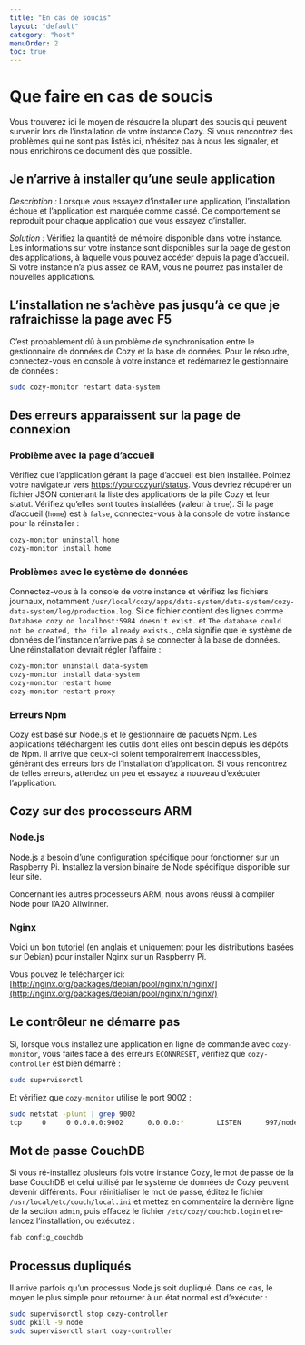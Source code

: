 ```yaml
---
title: "En cas de soucis"
layout: "default"
category: "host"
menuOrder: 2
toc: true
---
```


# Que faire en cas de soucis

Vous trouverez ici le moyen de résoudre la plupart des soucis qui peuvent survenir lors de l’installation de votre instance Cozy. Si vous rencontrez des problèmes qui ne sont pas listés ici, n’hésitez pas à nous les signaler, et nous enrichirons ce document dès que possible.

## Je n’arrive à installer qu’une seule application

*Description :* Lorsque vous essayez d’installer une application, l’installation
échoue et l’application est marquée comme cassé. Ce comportement se reproduit
pour chaque application que vous essayez d’installer.

*Solution :* Vérifiez la quantité de mémoire disponible dans votre instance. Les
informations sur votre instance sont disponibles sur la page de gestion des 
applications, à laquelle vous pouvez accéder depuis la page d’accueil. Si votre
instance n’a plus assez de RAM, vous ne pourrez pas installer de nouvelles
applications.

## L’installation ne s’achève pas jusqu’à ce que je rafraichisse la page avec F5

C’est probablement dû à un problème de synchronisation entre le gestionnaire de
données de Cozy et la base de données. Pour le résoudre, connectez-vous en
console à votre instance et redémarrez le gestionnaire de données :

```bash
sudo cozy-monitor restart data-system
```

## Des erreurs apparaissent sur la page de connexion

### Problème avec la page d’accueil

Vérifiez que l’application gérant la page d’accueil est bien installée.
Pointez votre navigateur vers
[https://yourcozyurl/status](https://yourcozyurl/status).  Vous devriez
récupérer un fichier JSON contenant la liste des applications de la pile Cozy
et leur statut.  Vérifiez qu’elles sont toutes installées (valeur à `true`).
Si la page d’accueil (`home`) est à `false`, connectez-vous à la console de
votre instance pour la réinstaller :

```bash
cozy-monitor uninstall home
cozy-monitor install home
```

### Problèmes avec le système de données

Connectez-vous à la console de votre instance et vérifiez les fichiers journaux,
notamment `/usr/local/cozy/apps/data-system/data-system/cozy-data-system/log/production.log`.
Si ce fichier contient des lignes comme `Database cozy on localhost:5984
doesn't exist.` et `The database could not be created, the file already exists.`,
cela signifie que le système de données de l’instance n’arrive pas à se connecter
à la base de données. Une réinstallation devrait régler l’affaire :

```bash
cozy-monitor uninstall data-system
cozy-monitor install data-system
cozy-monitor restart home
cozy-monitor restart proxy
```

### Erreurs Npm

Cozy est basé sur Node.js et le gestionnaire de paquets Npm. Les applications
téléchargent les outils dont elles ont besoin depuis les dépôts de Npm. Il
arrive que ceux-ci soient temporairement inaccessibles, générant des erreurs
lors de l’installation d’application. Si vous rencontrez de telles erreurs,
attendez un peu et essayez à nouveau d’exécuter l’application.


## Cozy sur des processeurs ARM

### Node.js

Node.js a besoin d’une configuration spécifique pour fonctionner sur un
Raspberry Pi. Installez la version binaire de Node spécifique disponible
sur leur site.

Concernant les autres processeurs ARM, nous avons réussi à compiler Node pour
l’A20 Allwinner.


### Nginx

Voici un [bon tutoriel](http://virtualitblog.blogspot.fr/2013/05/install-nginx-141-raspberry-pi.html)
(en anglais et uniquement pour les distributions basées sur Debian) pour
installer Nginx sur un Raspberry Pi.

Vous pouvez le télécharger ici: [http://nginx.org/packages/debian/pool/nginx/n/nginx/](http://nginx.org/packages/debian/pool/nginx/n/nginx/)


## Le contrôleur ne démarre pas

Si, lorsque vous installez une application en ligne de commande avec `cozy-monitor`,
vous faites face à des erreurs `ECONNRESET`, vérifiez que `cozy-controller` est
bien démarré :

```bash
sudo supervisorctl
```

Et vérifiez que `cozy-monitor` utilise le port 9002 :

```bash
sudo netstat -plunt | grep 9002
tcp     0     0 0.0.0.0:9002      0.0.0.0:*        LISTEN      997/node
```


## Mot de passe CouchDB

Si vous ré-installez plusieurs fois votre instance Cozy, le mot de passe de la
base CouchDB et celui utilisé par le système de données de Cozy peuvent devenir
différents. Pour réinitialiser le mot de passe, éditez le fichier 
`/usr/local/etc/couch/local.ini` et mettez en commentaire la dernière ligne
de la section `admin`, puis effacez le fichier `/etc/cozy/couchdb.login` et
re-lancez l’installation, ou exécutez :

```bash
fab config_couchdb
```

## Processus dupliqués

Il arrive parfois qu’un processus Node.js soit dupliqué. Dans ce cas, le moyen
le plus simple pour retourner à un état normal est d’exécuter :

```bash
sudo supervisorctl stop cozy-controller
sudo pkill -9 node
sudo supervisorctl start cozy-controller
```
